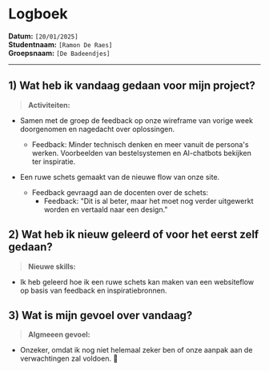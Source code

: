 # Logboek

**Datum:** `[20/01/2025]`  
**Studentnaam:** `[Ramon De Raes]`  
**Groepsnaam:** `[De Badeendjes]`

---

## 1) Wat heb ik vandaag gedaan voor mijn project?

> **Activiteiten:**

- Samen met de groep de feedback op onze wireframe van vorige week doorgenomen en nagedacht over oplossingen.
  - Feedback: Minder technisch denken en meer vanuit de persona's werken.
              Voorbeelden van bestelsystemen en AI-chatbots bekijken ter inspiratie.

- Een ruwe schets gemaakt van de nieuwe flow van onze site.
  - Feedback gevraagd aan de docenten over de schets:
    - Feedback: "Dit is al beter, maar het moet nog verder uitgewerkt worden en vertaald naar een design."

## 2) Wat heb ik nieuw geleerd of voor het eerst zelf gedaan?

> **Nieuwe skills:**

- Ik heb geleerd hoe ik een ruwe schets kan maken van een websiteflow op basis van feedback en inspiratiebronnen.

## 3) Wat is mijn gevoel over vandaag?

> **Algmeeen gevoel:**
- Onzeker, omdat ik nog niet helemaal zeker ben of onze aanpak aan de verwachtingen zal voldoen. 🤔